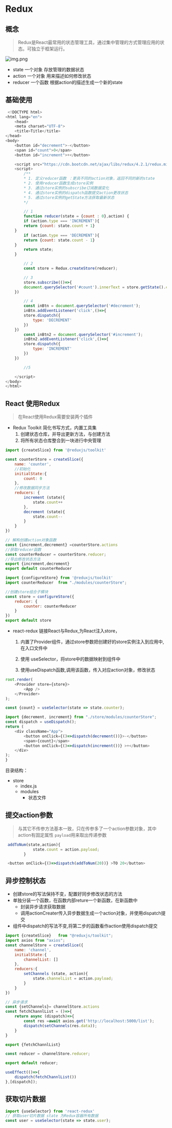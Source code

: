 # Redux 

## 概念

> Redux是React最常用的状态管理工具，通过集中管理的方式管理应用的状态。可独立于框架运行。

![img.png](img.png)

- state 一个对象 存放管理的数据状态
- action 一个对象 用来描述如何修改状态
- reducer 一个函数 根据action的描述生成一个新的state

## 基础使用

```javascript
 <!DOCTYPE html>
<html lang="en">
    <head>
    <meta charset="UTF-8">
    <title>Title</title>
</head>
<body>
    <button id="decrement">-</button>
    <span id="count">0</span>
    <button id="increment">+</button>

    <script src="https://cdn.bootcdn.net/ajax/libs/redux/4.2.1/redux.min.js"></script>
    <script>
        /**
        * 1. 定义reducer函数 ：更具不同的action对象，返回不同的新的state
        * 2. 使用reducer函数生成store实例
        * 3. 通过store实例的subscribe订阅数据变化
        * 4. 通过store实例的dispatch函数提交action更改状态
        * 5. 通过store实例的getState方法获取最新状态
        */

        // 1
        function reducer(state = {count : 0},action) {
        if (action.type === 'INCREMENT'){
        return {count: state.count + 1}
    }
        if (action.type === 'DECREMENT'){
        return {count: state.count - 1}
    }
        return state;
    }

        // 2
        const store = Redux.createStore(reducer);

        // 3
        store.subscribe(()=>{
        document.querySelector('#count').innerText = store.getState().count;
    })

        // 4
        const inBtn = document.querySelector('#decrement');
        inBtn.addEventListener('click',()=>{
        store.dispatch({
            type: 'DECREMENT'
        })
    })
        const inBtn2 = document.querySelector('#increment');
        inBtn2.addEventListener('click',()=>{
        store.dispatch({
            type: 'INCREMENT'
        })
    })

        //5

    </script>
</body>
</html>
```


## React 使用Redux

>在React使用Redux需要安装两个插件

- Redux Toolkit
简化书写方式，内置工具集
  1. 创建状态仓库，并导出更新方法，与创建方法
  2. 将所有状态仓库整合到一块进行中央管理

    
```javascript
import {createSlice} from '@reduxjs/toolkit'

const counterStore = createSlice({
    name: 'counter',
    //初始化
    initialState:{
        count: 0
    },
    //修改数据同步方法
    reducers: {
        increment (state){
            state.count++
        },
        decrement (state){
            state.count--
        }
    }
})

// 解构创建action对象函数
const {increment,decrement} =counterStore.actions
//获取reducer函数
const counterReducer = counterStore.reducer;
//导出修改状态方法
export {increment,decrement}
export default counterReducer
```

```javascript
import {configureStore} from '@reduxjs/toolkit'
import counterReducer  from "./modules/counterStore";

//创建store组合子模块
const store = configureStore({
    reducer: {
        counter: counterReducer
    }
})
export default store
```

- react-redux
链接React与Redux,为React注入store，
    1. 内置了Provider组件，通过store参数把创建好的store实例注入到应用中,在入口文件中

    2. 使用 useSelector，将store中的数据映射到组件中 

    3. 使用useDispatch函数,调用该函数，传入对应action对象，修改状态



```javascript
root.render(
    <Provider store={store}>
        <App />
    </Provider>
);
```

```javascript
const {count} = useSelector(state => state.counter);
```

```javascript
import {decrement, increment} from "./store/modules/counterStore";
const dispatch = useDispatch();
return (
    <div className="App">
        <button onClick={()=>dispatch(decrement())}>-</button>
        <span>{count}</span>
        <button onClick={()=>dispatch(increment())} >+</button>
    </div>
);
}
```

目录结构：
  - store
    - index.js
    - modules
       - 状态文件



## 提交action参数

> 与其它不传参方法基本一致，只在传参多了一个action参数对象，其中action有固定属性 `payload`用来取出传递参数


```javascript
 addToNum(state,action){
            state.count = action.payload;
        }
```

```javascript
 <button onClick={()=>dispatch(addToNum(20))} >TO 20</button>
```

## 异步控制状态

- 创建store的写法保持不变，配置好同步修改状态的方法
- 单独分装一个函数，在函数内部reture一个新函数，在新函数中
   - 封装异步请求获取数据
   - 调用actionCreater传入异步数据生成一个action对象，并使用dispatch提交
- 组件中dispatch的写法不变,将第二步的函数看作action使用dispatch提交

```javascript
import {createSlice}   from "@reduxjs/toolkit";
import axios from "axios";
const channelStore = createSlice({
    name: 'channel',
    initialState:{
        channelList: []
    },
    reducers:{
        setChannels (state, action){
            state.channelList = action.payload;
        }
    }
})


```

```javascript
// 异步请求
const {setChannels}= channelStore.actions
const fetchChannlList = ()=>{
    return async (dispatch)=>{
        const res =await axios.get('http://localhost:5000/list');
        dispatch(setChannels(res.data));
    }
}

export {fetchChannlList}

const reducer = channelStore.reducer;

export default reducer;
```


```javascript
useEffect(()=>{
    dispatch(fetchChannlList())
},[dispatch]);

```


## 获取切片数据
```javascript
import {useSelector} from 'react-redux'
// 获取user切片数据 state 为Redux容器所有数据
const user = useSelector(state => state.user);

```